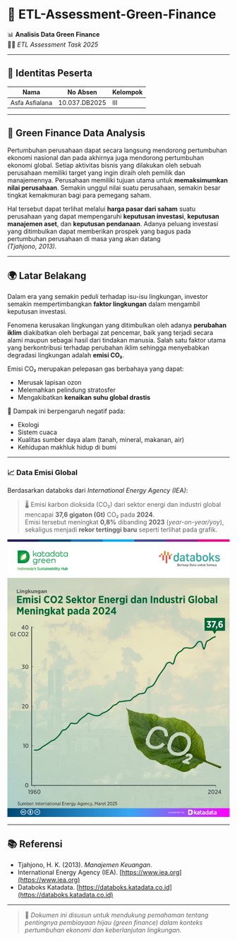 # 🌱 ETL-Assessment-Green-Finance

📊 **Analisis Data Green Finance**  
🧑‍💻 *ETL Assessment Task 2025*

---

## 👤 Identitas Peserta

| Nama            | No Absen       | Kelompok |
|------------------|----------------|----------|
| Asfa Asfialana   | 10.037.DB2025  | III      |

---

## 🏢 Green Finance Data Analysis

Pertumbuhan perusahaan dapat secara langsung mendorong pertumbuhan ekonomi nasional dan pada akhirnya juga mendorong pertumbuhan ekonomi global. Setiap aktivitas bisnis yang dilakukan oleh sebuah perusahaan memiliki target yang ingin diraih oleh pemilik dan manajemennya. Perusahaan memiliki tujuan utama untuk **memaksimumkan nilai perusahaan**. Semakin unggul nilai suatu perusahaan, semakin besar tingkat kemakmuran bagi para pemegang saham.

Hal tersebut dapat terlihat melalui **harga pasar dari saham** suatu perusahaan yang dapat mempengaruhi **keputusan investasi**, **keputusan manajemen aset**, dan **keputusan pendanaan**. Adanya peluang investasi yang ditimbulkan dapat memberikan prospek yang bagus pada pertumbuhan perusahaan di masa yang akan datang  
*(Tjahjono, 2013).*

---

## 🌍 Latar Belakang

Dalam era yang semakin peduli terhadap isu-isu lingkungan, investor semakin mempertimbangkan **faktor lingkungan** dalam mengambil keputusan investasi.  

Fenomena kerusakan lingkungan yang ditimbulkan oleh adanya **perubahan iklim** diakibatkan oleh berbagai zat pencemar, baik yang terjadi secara alami maupun sebagai hasil dari tindakan manusia. Salah satu faktor utama yang berkontribusi terhadap perubahan iklim sehingga menyebabkan degradasi lingkungan adalah **emisi CO₂**.

Emisi CO₂ merupakan pelepasan gas berbahaya yang dapat:
- Merusak lapisan ozon  
- Melemahkan pelindung stratosfer  
- Mengakibatkan **kenaikan suhu global drastis**

📌 Dampak ini berpengaruh negatif pada:
- Ekologi  
- Sistem cuaca  
- Kualitas sumber daya alam (tanah, mineral, makanan, air)  
- Kehidupan makhluk hidup di bumi

---

### 📈 Data Emisi Global

Berdasarkan databoks dari *International Energy Agency (IEA)*:

> 🌡️ Emisi karbon dioksida (CO₂) dari sektor energi dan industri global mencapai **37,6 gigaton (Gt)** CO₂ pada **2024**.  
> Emisi tersebut meningkat **0,8%** dibanding **2023** (*year-on-year/yoy*),  
> sekaligus menjadi **rekor tertinggi baru** seperti terlihat pada grafik.

![gambar1](https://github.com/Asfa-Asfialana/ETL-Assessment-Green-Finance/blob/main/Data/gambar1.png)

---

## 📚 Referensi

- Tjahjono, H. K. (2013). *Manajemen Keuangan*.  
- International Energy Agency (IEA). [https://www.iea.org](https://www.iea.org)  
- Databoks Katadata. [https://databoks.katadata.co.id](https://databoks.katadata.co.id)

---

> 📝 *Dokumen ini disusun untuk mendukung pemahaman tentang pentingnya pembiayaan hijau (green finance) dalam konteks pertumbuhan ekonomi dan keberlanjutan lingkungan.*
